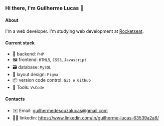 ### Hi there, I'm Guilherme Lucas 👋

#### About
I'm a web developer. I'm studying web development at [Rocketseat](https://www.rocketseat.com.br/).

#### Current stack
- 📡 backend: `PHP`
- 🖼️ frontend: `HTML5`, `CSS3`, `Javascript`
- 🗃️ database: `MySQL`
- 🎨 layout design: `Figma`
- 📦 version code control: `Git e Github`
- 🔧 Tools: `VsCode`

#### Contacts
- ✉️ Email: guilhermedesouzalucas@gmail.com
- 🧑‍💻 linkedin: https://www.linkedin.com/in/guilherme-lucas-63539a2a8/
